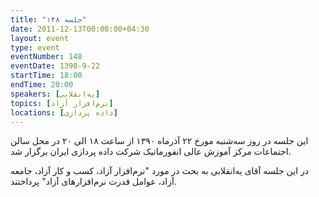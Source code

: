 ```yaml
---
title: "جلسه ۱۴۸"
date: 2011-12-13T00:00:00+04:30
layout: event
type: event
eventNumber: 148
eventDate: 1390-9-22
startTime: 18:00
endTime: 20:00
speakers: [یه‌انقلابی]
topics: [نرم‌افزار آزاد]
locations: [داده پردازی]
---
```

این جلسه در روز سه‌شنبه مورخ ۲۲ آذر‌ماه ۱۳۹۰ از ساعت ۱۸ الی ۲۰ در محل سالن اجتماعات مرکز آموزش عالی انفورماتیک شرکت داده پردازی ایران برگزار شد.

در این جلسه آقای یه‌انقلابی به بحث در مورد "نرم‌افزار آزاد، کسب و کار آزاد، جامعه آزاد، عوامل قدرت نرم‌افزارهای آزاد" پرداختند.